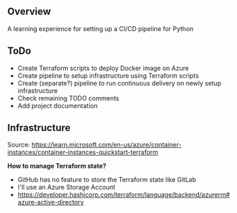 ## Overview
A learning experience for setting up a CI/CD pipeline for Python

## ToDo
- Create Terraform scripts to deploy Docker image on Azure
- Create pipeline to setup infrastructure using Terraform scripts
- Create (separate?) pipeline to run continuous delivery on newly setup infrastructure
- Check remaining TODO comments
- Add project documentation

## Infrastructure

Source: https://learn.microsoft.com/en-us/azure/container-instances/container-instances-quickstart-terraform

**How to manage Terraform state?**
- GitHub has no feature to store the Terraform state like GitLab
- I'll use an Azure Storage Account
- https://developer.hashicorp.com/terraform/language/backend/azurerm#azure-active-directory